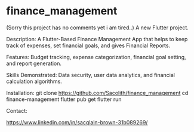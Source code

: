 # finance_management
(Sorry this project has no comments yet i am tired..)
A new Flutter project.

Description: A Flutter-Based Finance Management App that helps to keep track of expenses, set financial goals, and gives Financial Reports.

 Features: Budget tracking, expense categorization, financial goal setting, and report generation.


Skills Demonstrated: Data security, user data analytics, and financial calculation algorithms.

Installation:
git clone https://github.com/Sacolith/finance_management
cd finance-management
flutter pub get
flutter run

Contact:

https://www.linkedin.com/in/sacqlain-brown-31b089269/

